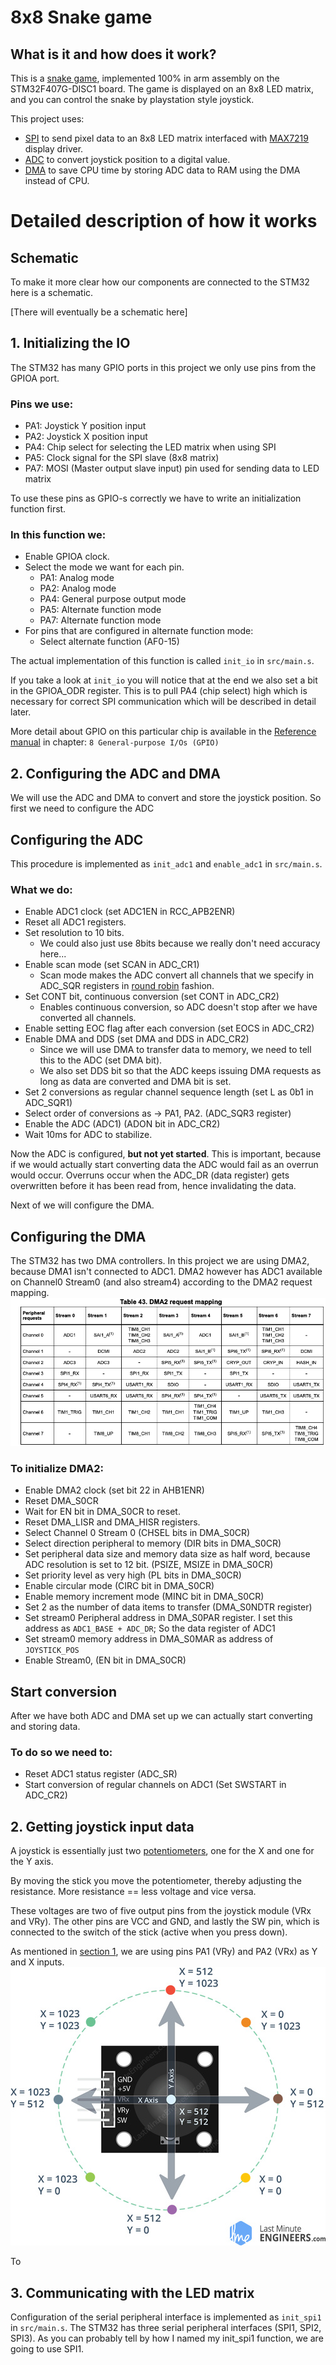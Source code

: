# 8x8 Snake game

## What is it and how does it work?
This is a [snake game](https://en.wikipedia.org/wiki/Snake_(video_game_genre)), implemented 100% in arm assembly on the STM32F407G-DISC1 board.
The game is displayed on an 8x8 LED matrix, and you can control the snake by playstation style joystick.

This project uses:
- [SPI](https://en.wikipedia.org/wiki/Serial_Peripheral_Interface) to send pixel data to an 8x8 LED matrix interfaced with [MAX7219](https://html.alldatasheet.com/html-pdf/73745/MAXIM/MAX7219/126/1/MAX7219.html) display driver.
- [ADC](https://en.wikipedia.org/wiki/Analog-to-digital_converter) to convert joystick position to a digital value.
- [DMA](https://en.wikipedia.org/wiki/Direct_memory_access) to save CPU time by storing ADC data to RAM using the DMA instead of CPU.

# Detailed description of how it works

## Schematic
To make it more clear how our components are connected to the STM32 here is a schematic.

[There will eventually be a schematic here]

## 1. Initializing the IO

The STM32 has many GPIO ports in this project we only use pins from the GPIOA port.
### Pins we use:
- PA1: Joystick Y position input
- PA2: Joystick X position input
- PA4: Chip select for selecting the LED matrix when using SPI
- PA5: Clock signal for the SPI slave (8x8 matrix)
- PA7: MOSI (Master output slave input) pin used for sending data to LED matrix

To use these pins as GPIO-s correctly we have to write an initialization function first.
### In this function we:
- Enable GPIOA clock.
- Select the mode we want for each pin.
  - PA1: Analog mode
  - PA2: Analog mode
  - PA4: General purpose output mode
  - PA5: Alternate function mode
  - PA7: Alternate function mode
- For pins that are configured in alternate function mode:
  - Select alternate function (AF0-15)

The actual implementation of this function is called `init_io` in `src/main.s`.

If you take a look at `init_io` you will notice that at the end we also set a bit in the GPIOA_ODR register. This is to pull PA4 (chip select) high which is necessary for correct SPI communication which will be described in detail later.

More detail about GPIO on this particular chip is available in the [Reference manual](https://www.st.com/resource/en/reference_manual/dm00031020-stm32f405-415-stm32f407-417-stm32f427-437-and-stm32f429-439-advanced-arm-based-32-bit-mcus-stmicroelectronics.pdf) in chapter: `8 General-purpose I/Os (GPIO)`

## 2. Configuring the ADC and DMA
We will use the ADC and DMA to convert and store the joystick position. 
So first we need to configure the ADC
## Configuring the ADC
This procedure is implemented as `init_adc1` and `enable_adc1` in `src/main.s`.

### What we do:
- Enable ADC1 clock (set ADC1EN in RCC_APB2ENR)
- Reset all ADC1 registers.
- Set resolution to 10 bits.
  - We could also just use 8bits because we really don't need accuracy here...
- Enable scan mode (set SCAN in ADC_CR1)
  - Scan mode makes the ADC convert all channels that we specify in ADC_SQR registers in [round robin](https://www.google.com/search?q=round+robin) fashion.
- Set CONT bit, continuous conversion (set CONT in ADC_CR2)
  - Enables continuous conversion, so ADC doesn't stop after we have converted all channels.
- Enable setting EOC flag after each conversion (set EOCS in ADC_CR2)
- Enable DMA and DDS (set DMA and DDS in ADC_CR2)
  - Since we will use DMA to transfer data to memory, we need to tell this to the ADC (set DMA bit).
  - We also set DDS bit so that the ADC keeps issuing DMA requests as long as data are converted and DMA bit is set.
- Set 2 conversions as regular channel sequence length (set L as 0b1 in ADC_SQR1)
- Select order of conversions as -> PA1, PA2. (ADC_SQR3 register)
- Enable the ADC (ADC1) (ADON bit in ADC_CR2)
- Wait 10ms for ADC to stabilize.

Now the ADC is configured, **but not yet started**. This is important, because if we would actually
 start converting data the ADC would fail as an overrun would occur. Overruns occur 
 when the ADC_DR (data register) gets overwritten before it has been read from, hence invalidating the data.

Next of we will configure the DMA.
## Configuring the DMA

The STM32 has two DMA controllers. In this project we are using DMA2, because DMA1 isn't connected to ADC1.
DMA2 however has ADC1 available on Channel0 Stream0 (and also stream4) according to the DMA2 request mapping.
![](dma2_request_mapping.png)

### To initialize DMA2:
- Enable DMA2 clock (set bit 22 in AHB1ENR)
- Reset DMA_S0CR
- Wait for EN bit in DMA_S0CR to reset.
- Reset DMA_LISR and DMA_HISR registers.
- Select Channel 0 Stream 0 (CHSEL bits in DMA_S0CR)
- Select direction peripheral to memory (DIR bits in DMA_S0CR)
- Set peripheral data size and memory data size as half word, because ADC resolution is set to 12 bit. (PSIZE, MSIZE in DMA_S0CR)
- Set priority level as very high (PL bits in DMA_S0CR)
- Enable circular mode (CIRC bit in DMA_S0CR)
- Enable memory increment mode (MINC bit in DMA_S0CR)
- Set 2 as the number of data items to transfer (DMA_S0NDTR register)
- Set stream0 Peripheral address in DMA_S0PAR register. I set this address as `ADC1_BASE + ADC_DR`; So the data register of ADC1
- Set stream0 memory address in DMA_S0MAR as address of `JOYSTICK_POS`
- Enable Stream0, (EN bit in DMA_S0CR)


## Start conversion
After we have both ADC and DMA set up we can actually start converting and storing data.
### To do so we need to:
- Reset ADC1 status register (ADC_SR)
- Start conversion of regular channels on ADC1 (Set SWSTART in ADC_CR2)





## 2. Getting joystick input data

A joystick is essentially just two [potentiometers](https://en.wikipedia.org/wiki/Potentiometer), 
one for the X and one for the Y axis.

By moving the stick you move the potentiometer, thereby adjusting the resistance.
More resistance == less voltage and vice versa.

These voltages are two of five output pins from the joystick module (VRx and VRy).
The other pins are VCC and GND, and lastly the SW pin, which is connected to the switch of the stick (active when you press down).

As mentioned in [section 1](#1.-Initializing-the-IO), we are using pins PA1 (VRy) and PA2 (VRx) as Y and X inputs.
![](./documentation/joystick_mapping.png)

To 

## 3. Communicating with the LED matrix
Configuration of the serial peripheral interface is implemented as `init_spi1` in `src/main.s`.
The STM32 has three serial peripheral interfaces (SPI1, SPI2, SPI3).
As you can probably tell by how I named my init_spi1 function, we are going to use SPI1.



